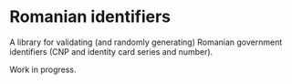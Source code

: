 # Romanian identifiers

A library for validating (and randomly generating) Romanian government identifiers (CNP and identity card series and
number).

Work in progress.
